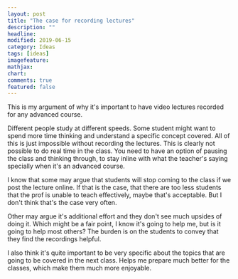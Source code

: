 ```yaml
---
layout: post
title: "The case for recording lectures"
description: ""
headline: 
modified: 2019-06-15
category: Ideas
tags: [ideas]
imagefeature: 
mathjax: 
chart: 
comments: true
featured: false
---
```


This is my argument of why it's important to have video lectures recorded for any advanced course.

Different people study at different speeds. Some student might want to spend more time thinking and understand a specific concept covered. All of this is just impossible without recording the lectures. This is clearly not possible to do real time in the class. You need to have an option of pausing the class and thinking through, to stay inline with what the teacher's saying specially when it's an advanced course.

I know that some may argue that students will stop coming to the class if we post the lecture online. If that is the case, that there are too less students that the prof is unable to teach effectively, maybe that's acceptable. But I don't think that's the case very often.

Other may argue it's additional effort and they don't see much upsides of doing it. Which might be a fair point, I know it's going to help me, but is it going to help most others? The burden is on the students to convey that they find the recordings helpful.

I also think it's quite important to be very specific about the topics that are going to be covered in the next class. Helps me prepare much better for the classes, which make them much more enjoyable. 